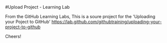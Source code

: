 #Upload Project - Learning Lab

From the GitHub Learning Labs, 
This is a soure project for the 'Uploading your Poject to GitHub'
https://lab.github.com/githubtraining/uploading-your-project-to-github

Cheers! 